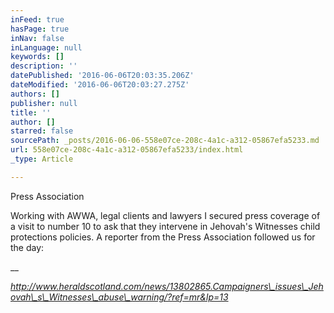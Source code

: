 ```yaml
---
inFeed: true
hasPage: true
inNav: false
inLanguage: null
keywords: []
description: ''
datePublished: '2016-06-06T20:03:35.206Z'
dateModified: '2016-06-06T20:03:27.275Z'
authors: []
publisher: null
title: ''
author: []
starred: false
sourcePath: _posts/2016-06-06-558e07ce-208c-4a1c-a312-05867efa5233.md
url: 558e07ce-208c-4a1c-a312-05867efa5233/index.html
_type: Article

---
```

Press Association

Working with AWWA, legal clients and lawyers I secured press coverage of a visit to number 10 to ask that they intervene in Jehovah's Witnesses child protections policies. A reporter from the Press Association followed us for the day:

__

_http://www.heraldscotland.com/news/13802865.Campaigners\_issues\_Jehovah\_s\_Witnesses\_abuse\_warning/?ref=mr&lp=13_